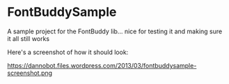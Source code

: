 FontBuddySample
===============

A sample project for the FontBuddy lib... nice for testing it and making sure it all still works

Here's a screenshot of how it should look:

https://dannobot.files.wordpress.com/2013/03/fontbuddysample-screenshot.png